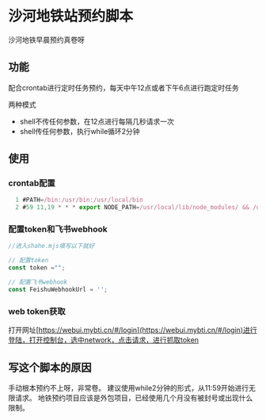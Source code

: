# 沙河地铁站预约脚本

沙河地铁早晨预约真卷呀

## 功能

配合crontab进行定时任务预约，每天中午12点或者下午6点进行跑定时任务

两种模式

- shell不传任何参数，在12点进行每隔几秒请求一次
- shell传任何参数，执行while循环2分钟 

## 使用

### crontab配置

```js
  1 #PATH=/bin:/usr/bin:/usr/local/bin
  2 #59 11,19 * * * export NODE_PATH=/usr/local/lib/node_modules/ && /usr/local/    bin/zx /Users/cong/code/my/shahe/shahe.mjs >> /Users/cong/code/my/shahe/cesh    i.txt

```

### 配置token和飞书webhook

```js
//进入shahe.mjs填写以下就好

// 配置token
const token ="";

// 配置飞书webhook
const FeishuWebhookUrl = '';

```

### web token获取

打开网址[https://webui.mybti.cn/#/login](https://webui.mybti.cn/#/login)进行登陆，打开控制台，选中network，点击请求，进行抓取token

## 写这个脚本的原因

手动根本预约不上呀，非常卷。
建议使用while2分钟的形式，从11:59开始进行无限请求。
地铁预约项目应该是外包项目，已经使用几个月没有被封号或出现什么限制。